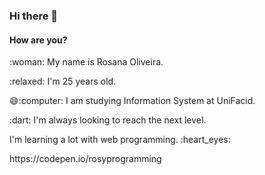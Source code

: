### Hi there 👋
#### How are you? 
<!--
**RosyProgramming/Rosyprogramming** is a ✨ _special_ ✨ repository because its `README.md` (this file) appears on your GitHub profile.

Here are some ideas to get you started:

 🔭 I’m currently working on ...
- 🌱 I’m currently learning ...
- 👯 I’m looking to collaborate on ...
- 🤔 I’m looking for help with ...
- 💬 Ask me about ...
- 📫 How to reach me: ...
- 😄 Pronouns: ...
- ⚡ Fun fact: ...
-->

 <p>  :woman: My name is Rosana Oliveira.</p>
 <p> :relaxed: I'm 25 years old. </p>
 <p> 😄:computer: I am studying Information System at UniFacid. </p>
 <p>  :dart: I'm always looking to reach the next level. </p>
<p> I'm learning a lot with web programming. :heart_eyes: </p>
<p>https://codepen.io/rosyprogramming</p>

